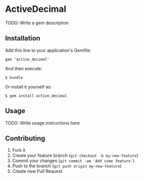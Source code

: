# ActiveDecimal

TODO: Write a gem description

## Installation

Add this line to your application's Gemfile:

    gem 'active_decimal'

And then execute:

    $ bundle

Or install it yourself as:

    $ gem install active_decimal

## Usage

TODO: Write usage instructions here

## Contributing

1. Fork it
2. Create your feature branch (`git checkout -b my-new-feature`)
3. Commit your changes (`git commit -am 'Add some feature'`)
4. Push to the branch (`git push origin my-new-feature`)
5. Create new Pull Request
